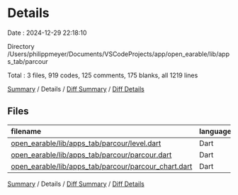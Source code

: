 # Details

Date : 2024-12-29 22:18:10

Directory /Users/philippmeyer/Documents/VSCodeProjects/app/open_earable/lib/apps_tab/parcour

Total : 3 files,  919 codes, 125 comments, 175 blanks, all 1219 lines

[Summary](results.md) / Details / [Diff Summary](diff.md) / [Diff Details](diff-details.md)

## Files
| filename | language | code | comment | blank | total |
| :--- | :--- | ---: | ---: | ---: | ---: |
| [open_earable/lib/apps_tab/parcour/level.dart](/open_earable/lib/apps_tab/parcour/level.dart) | Dart | 94 | 1 | 10 | 105 |
| [open_earable/lib/apps_tab/parcour/parcour.dart](/open_earable/lib/apps_tab/parcour/parcour.dart) | Dart | 238 | 63 | 49 | 350 |
| [open_earable/lib/apps_tab/parcour/parcour_chart.dart](/open_earable/lib/apps_tab/parcour/parcour_chart.dart) | Dart | 587 | 61 | 116 | 764 |

[Summary](results.md) / Details / [Diff Summary](diff.md) / [Diff Details](diff-details.md)